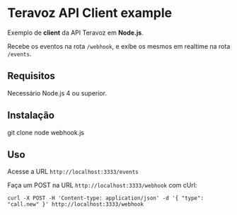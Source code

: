 # Teravoz API Client example

Exemplo de **client** da API Teravoz em **Node.js**.

Recebe os eventos na rota `/webhook`, e exibe os mesmos em realtime na rota `/events`.

## Requisitos

Necessário Node.js 4 ou superior.

## Instalação

git clone 
node webhook.js

## Uso

Acesse a URL `http://localhost:3333/events`

Faça um POST na URL `http://localhost:3333/webhook` com cUrl:

```
curl -X POST -H 'Content-type: application/json' -d '{ "type": "call.new" }' http://localhost:3333/webhook
```
